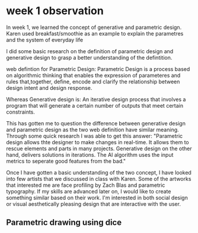 <h1>
week 1 observation
</h1>

<p>In week 1, we learned the concept of generative and parametric design. Karen used breakfast/smoothie as an example to explain the parametres and the system of everyday life </p>
<p>I did some basic research on the definition of parametric design and generative design to grasp a better understanding of the defintition.</p>
<p> web defintion for Parametric Design:
 Parametric Design is a process based on algorithmic thinking that enables the expression of parameteres and rules that,together, define, encode and clarify the relationship between design intent and design response.</p>
 <p> Whereas Generative design is:
 An iterative design process that involves a program that will generate a certain number of outputs that meet certain constraints.</p>
 
<p> This has gotten me to question the difference between generative design and parametric design as the two web definition have similar meaning. Through some quick research I was able to get this answer: "Parametric design allows thte designer to make changes in real-time. It allows them to rescue elements and parts in many projects. Generative design on the other hand, delivers solutions in iterations. The AI algorithm uses the input metrics to seperate good features from the bad." </p>

<p> Once I have gotten a basic understanding of the two concept, I have looked into few artists that we discussed in class with Karen. Some of the artworks that interested me are face profiling by Zach Blas and parametric typography. If my skills are advanced later on, I would like to create something similar based on their work. I'm interested in both social design or visual aesthetically pleasing design that are interactive with the user. 

<h2>Parametric drawing using dice</h2>

  

 
